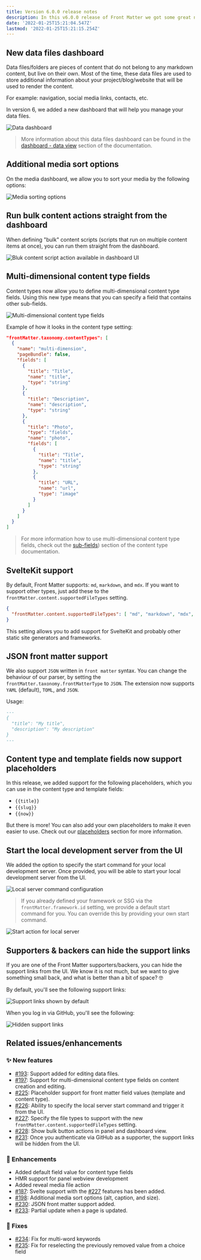 ```yaml
---
title: Version 6.0.0 release notes
description: In this v6.0.0 release of Front Matter we got some great new features to announce to you.
date: '2022-01-25T15:21:04.547Z'
lastmod: '2022-01-25T15:21:15.254Z'
---
```


## New data files dashboard

Data files/folders are pieces of content that do not belong to any markdown content, but live on their own. Most of the time, these data files are used to store additional information about your project/blog/website that will be used to render the content.

For example: navigation, social media links, contacts, etc.

In version 6, we added a new dashboard that will help you manage your data files.

![Data dashboard](/releases/v6.0.0/data-dashboard.png)

> More information about this data files dashboard can be found in the [dashboard - data view](/docs/dashboard#data-view) section of the documentation.

## Additional media sort options

On the media dashboard, we allow you to sort your media by the following options:

![Media sorting options](/releases/v6.0.0/media-sorting.png)

## Run bulk content actions straight from the dashboard

When defining "bulk" content scripts (scripts that run on multiple content items at once), you can run them straight from the dashboard.

![Bluk content script action available in dashboard UI](/releases/v6.0.0/bulk-script-action.png)

## Multi-dimensional content type fields

Content types now allow you to define multi-dimensional content type fields. Using this new type means that you can specify a field that contains other sub-fields.

![Multi-dimensional content type fields](/releases/v6.0.0/multi-dimensional-content-type-fields.png)

Example of how it looks in the content type setting:

```json
"frontMatter.taxonomy.contentTypes": [
  {
    "name": "multi-dimension",
    "pageBundle": false,
    "fields": [
      {
        "title": "Title",
        "name": "title",
        "type": "string"
      },
      {
        "title": "Description",
        "name": "description",
        "type": "string"
      },
      {
        "title": "Photo",
        "type": "fields",
        "name": "photo",
        "fields": [
          {
            "title": "Title",
            "name": "title",
            "type": "string"
          },
          {
            "title": "URL",
            "name": "url",
            "type": "image"
          }
        ]
      }
    ]
  }
]
```

> For more information how to use multi-dimensional content type fields, check out the [sub-fields](/docs/content-types#sub-fields-/-objects)) section of the content type documentation.

## SvelteKit support

By default, Front Matter supports: `md`, `markdown`, and `mdx`. If you want to support other types, just add these to the `frontMatter.content.supportedFileTypes` setting.

```json
{
  "frontMatter.content.supportedFileTypes": [ "md", "markdown", "mdx", "svx" ]
}
```

This setting allows you to add support for SvelteKit and probably other static site generators and frameworks.

## JSON front matter support

We also support `JSON` written in `front matter` syntax. You can change the behaviour of our parser, by setting the `frontMatter.taxonomy.frontMatterType` to `JSON`. The extension now supports `YAML` (default), `TOML`, and `JSON`.

Usage:

```markdown
---
{
  "title": "My title",
  "description": "My description"
}
---
```

## Content type and template fields now support placeholders

In this release, we added support for the following placeholders, which you can use in the content type and template fields:

- `{{title}}`
- `{{slug}}`
- `{{now}}`

But there is more! You can also add your own placeholders to make it even easier to use. Check out our [placeholders](/docs/content-types#placeholders) section for more information.

## Start the local development server from the UI

We added the option to specify the start command for your local development server. Once provided, you will be able to start your local development server from the UI.

![Local server command configuration](/releases/v6.0.0/local-server.png)

> If you already defined your framework or SSG via the `frontMatter.framework.id` setting, we provide a default start command for you. You can override this by providing your own start command.

![Start action for local server](/releases/v6.0.0/local-server-start.png)

## Supporters & backers can hide the support links

If you are one of the Front Matter supporters/backers, you can hide the support links from the UI. We know it is not much, but we want to give something small back, and what is better than a bit of space? 🤓

By default, you'll see the following support links:

![Support links shown by default](/releases/v6.0.0/support-links.png)

When you log in via GitHub, you'll see the following:

![Hidden support links](/releases/v6.0.0/support-links-hidden.png)

## Related issues/enhancements

### ✨ New features

- [#193](https://github.com/estruyf/vscode-front-matter/issues/193): Support added for editing data files.
- [#197](https://github.com/estruyf/vscode-front-matter/issues/197): Support for multi-dimensional content type fields on content creation and editing.
- [#225](https://github.com/estruyf/vscode-front-matter/issues/225): Placeholder support for front matter field values (template and content type).
- [#226](https://github.com/estruyf/vscode-front-matter/issues/226): Ability to specify the local server start command and trigger it from the UI.
- [#227](https://github.com/estruyf/vscode-front-matter/issues/227): Specify the file types to support with the new `frontMatter.content.supportedFileTypes` setting.
- [#228](https://github.com/estruyf/vscode-front-matter/issues/228): Show bulk button actions in panel and dashboard view.
- [#231](https://github.com/estruyf/vscode-front-matter/issues/231): Once you authenticate via GitHub as a supporter, the support links will be hidden from the UI.

### 🎨 Enhancements

- Added default field value for content type fields
- HMR support for panel webview development
- Added reveal media file action
- [#187](https://github.com/estruyf/vscode-front-matter/issues/187): Svelte support with the [#227](https://github.com/estruyf/vscode-front-matter/issues/227) features has been added.
- [#198](https://github.com/estruyf/vscode-front-matter/issues/198): Additional media sort options (alt, caption, and size).
- [#230](https://github.com/estruyf/vscode-front-matter/issues/230): JSON front matter support added.
- [#233](https://github.com/estruyf/vscode-front-matter/issues/233): Partial update when a page is updated.

### 🐞 Fixes

- [#234](https://github.com/estruyf/vscode-front-matter/issues/234): Fix for multi-word keywords
- [#235](https://github.com/estruyf/vscode-front-matter/issues/235): Fix for reselecting the previously removed value from a choice field